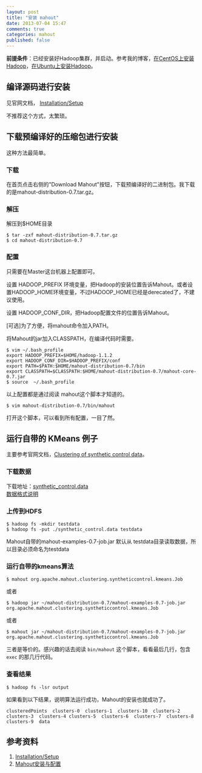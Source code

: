 ```yaml
---
layout: post
title: "安装 mahout"
date: 2013-07-04 15:47
comments: true
categories: mahout
published: false
---
```


**前提条件**：已经安装好Hadoop集群，并启动。参考我的博客，[在CentOS上安装Hadoop](http://www.yanjiuyanjiu.com/blog/20130612)，[在Ubuntu上安装Hadoop](http://www.yanjiuyanjiu.com/blog/20120103)。

## 编译源码进行安装

见官网文档， [Installation/Setup](https://cwiki.apache.org/confluence/display/MAHOUT/Mahout+Wiki#MahoutWiki-Installation%2FSetup)

不推荐这个方式，太繁琐。

## 下载预编译好的压缩包进行安装

这种方法最简单。

### 下载

在首页点击右侧的"Download Mahout"按钮，下载预编译好的二进制包。我下载的是mahout-distribution-0.7.tar.gz。

### 解压

解压到$HOME目录

	$ tar -zxf mahout-distribution-0.7.tar.gz
	$ cd mahout-distribution-0.7

### 配置

只需要在Master这台机器上配置即可。

设置 HADOOP_PREFIX 环境变量，把Hadoop的安装位置告诉Mahout。或者设置HADOOP_HOME环境变量，不过HADOOP_HOME已经是derecated了，不建议使用。

设置 HADOOP_CONF_DIR，把Hadoop配置文件的位置告诉Mahout。

[可选]为了方便，将mahout命令加入PATH。

将Mahout的jar加入CLASSPATH，在编译代码时需要。

	$ vim ~/.bash_profile
	export HADOOP_PREFIX=$HOME/hadoop-1.1.2
	export HADOOP_CONF_DIR=$HADOOP_PREFIX/conf
	export PATH=$PATH:$HOME/mahout-distribution-0.7/bin
	export CLASSPATH=$CLASSPATH:$HOME/mahout-distribution-0.7/mahout-core-0.7.jar
	$ source  ~/.bash_profile

以上配置都是通过阅读 mahout这个脚本才知道的。

	$ vim mahout-distribution-0.7/bin/mahout

打开这个脚本，可以看到所有配置，一目了然。


## 运行自带的 KMeans 例子

主要参考官网文档，[Clustering of synthetic control data](https://cwiki.apache.org/confluence/display/MAHOUT/Clustering+of+synthetic+control+data)。

### 下载数据

下载地址：[synthetic_control.data](http://archive.ics.uci.edu/ml/databases/synthetic_control/synthetic_control.data)  
[数据格式说明](http://archive.ics.uci.edu/ml/databases/synthetic_control/synthetic_control.data.html)

### 上传到HDFS

	$ hadoop fs -mkdir testdata
	$ hadoop fs -put ./synthetic_control.data testdata

Mahout自带的mahout-examples-0.7-job.jar 默认从 testdata目录读取数据，所以目录必须命名为testdata

### 运行自带的kmeans算法

	$ mahout org.apache.mahout.clustering.syntheticcontrol.kmeans.Job

或者

	$ hadoop jar ~/mahout-distribution-0.7/mahout-examples-0.7-job.jar org.apache.mahout.clustering.syntheticcontrol.kmeans.Job

或者

	$ mahout jar ~/mahout-distribution-0.7/mahout-examples-0.7-job.jar org.apache.mahout.clustering.syntheticcontrol.kmeans.Job

三者是等价的。感兴趣的话去阅读 `bin/mahout` 这个脚本，看看最后几行，包含 `exec` 的那几行代码。

### 查看结果

	$ hadoop fs -lsr output

如果看到以下结果，说明算法运行成功，Mahout的安装也就成功了。

	clusteredPoints  clusters-0  clusters-1  clusters-10  clusters-2  clusters-3  clusters-4 clusters-5  clusters-6  clusters-7  clusters-8  clusters-9  data

## 参考资料
1. [Installation/Setup](https://cwiki.apache.org/confluence/display/MAHOUT/Mahout+Wiki#MahoutWiki-Installation%2FSetup)
1. [Mahout安装与配置](http://www.cnblogs.com/linjiqin/archive/2013/03/15/2961649.html)